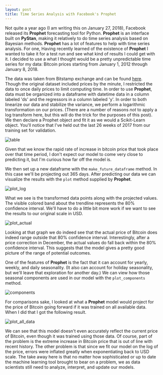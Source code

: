 ```yaml
---
layout: post
title: Time Series Analysis with Facebook's Prophet
---
```


Not quite a year ago (I am writing this on January 27, 2018), Facebook released its **Prophet** forecasting tool for Python. **Prophet** is an interface built on **PyStan**, making it relatively to do time series analysis based on Bayesian methods. **Prophet** has a lot of features to help with time series analysis. For one, Having recently learned of the existence of **Prophet** I wanted to take it for a test run and see what kind of results I could get with it. I decided to use a what I thought would be a pretty unpredictable time series for my data: Bitcoin prices starting from January 1, 2012 through January 8, 2018.

The data was taken from Bitstamp exchange and can be found [here](https://www.kaggle.com/mczielinski/bitcoin-historical-data). Though the original dataset included prices by the minute, I restricted the data to once daily prices to limit computing time. In order to use **Prophet**, data must be organized into a dataframe with datetime data in a column labeled 'ds' and the regressors in a column labeled 'y'. In order to both linearize our data and stabilize the variance, we perform a logarithmic transformation on our prices. (There are a number of reasons *not* to apply a log transform here, but this will do the trick for the purposes of this post). We then declare a Prophet object and fit it as we would a Scikit-Learn object. You'll notice that I've held out the last 26 weeks of 2017 from our training set for validation. 

![table](https://github.com/t-ricco/t-ricco.github.io/tree/master/images/prophet1.png)

Given that we know the rapid rate of increase in bitcoin price that took place over that time period, I don't expect our model to come very close to predicting it, but I'm curious how far off the model is.

We then set up a new dataframe with the `make_future_dataframe` method. In this case we'll be projecting out 365 days. After predicting our data we can visualize the results with the `plot` method supplied by **Prophet**. 

![plot_log](https://github.com/t-ricco/t-ricco.github.io/tree/master/images/prophet2.png)

What we see is the transformed data points along with the projected values. The visible colored band about the trendline represents the 80% confidence interval. We'll have to do a little bit more work if we want to see the results to our original scale in USD. 

![plot_actual](https://github.com/t-ricco/t-ricco.github.io/tree/master/images/prophet3.png)

Looking at that graph we do indeed see that the actual price of Bitcoin does indeed range outside that 80% confidence interval. Interestingly, after a price correction in December, the actual values do fall back within the 80% confidence interval. This suggests that the model gives a pretty good picture of the range of potential outcomes.


One of the features of **Prophet** is the fact that it can account for yearly, weekly, and daily seasonality. (It also can account for holiday seasonality, but we'll leave that exploration for another day.) We can view how those seasonal components are used in our model with the `plot_components`  method.

![components](https://github.com/t-ricco/t-ricco.github.io/tree/master/images/prophet4.png)

For comparisons sake, I looked at what a **Prophet** model would project for the price of Bitcoin going forward if it was trained on all available data. When I did that I got the following result.

![plot_all_data](https://github.com/t-ricco/t-ricco.github.io/tree/master/images/prophet4.png)

We can see that this model doesn't even accurately reflect the current price of Bitcoin, even though it was trained using those data. Of course, part of the problem is the extreme increase in Bitcoin price that is out of line with recent history. The other problem is that since we fit our model on the log of the price, errors were inflated greatly when exponentiating back to USD scale. The take away here is that no matter how sophisticated or up to date the machine learning tool brought to bear on a problem, we as data scientists still need to analyze, interpret, and update our models.


